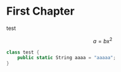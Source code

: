 # First Chapter



test

$$a = bx^2$$

``` csharp
class test {
    public static String aaaa = "aaaaa";
}
```

